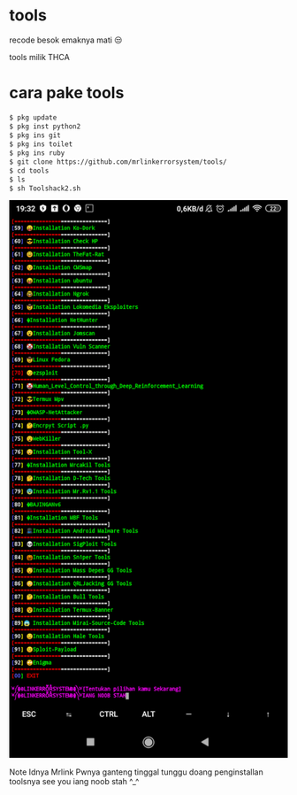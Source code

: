 # tools
recode besok emaknya mati 😒

tools milik THCA

# cara pake tools
```
$ pkg update
$ pkg inst python2
$ pkg ins git
$ pkg ins toilet
$ pkg ins ruby
$ git clone https://github.com/mrlinkerrorsystem/tools/
$ cd tools
$ ls
$ sh Toolshack2.sh
```

![ss](screenshot.png)

 Note Idnya Mrlink
 Pwnya ganteng
 tinggal tunggu doang penginstallan toolsnya
 see you iang noob stah ^_^
